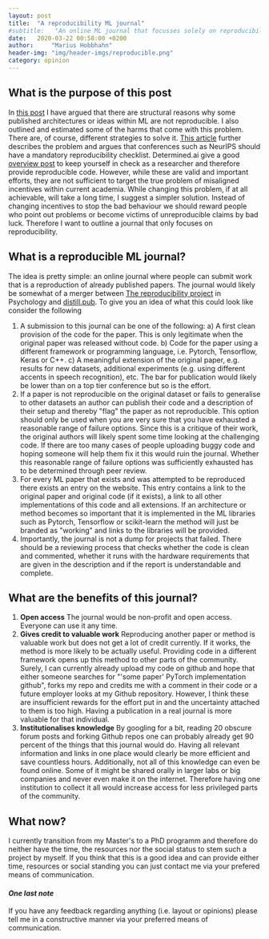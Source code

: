 ```yaml
---
layout: post
title:  "A reproducibility ML journal"
#subtitle:   "An online ML journal that focusses solely on reproducibility results"
date:   2020-03-22 00:58:00 +0200
author:     "Marius Hobbhahn"
header-img: "img/header-imgs/reproducible.png"
category: opinion
---
```



## What is the purpose of this post

In <a href='https://mariushobbhahn.github.io/2020-03-22-case_for_rep_ML/'>this post</a> I have argued that there are structural reasons why some published architectures or ideas within ML are not reproducible. I also outlined and estimated some of the harms that come with this problem. There are, of course, different strategies to solve it. <a href='https://www.wired.com/story/artificial-intelligence-confronts-reproducibility-crisis/'>This article</a> further describes the problem and argues that conferences such as NeurIPS should have a mandatory reproducibility checklist. Determined.ai give a good <a href='https://determined.ai/blog/reproducibility-in-ml/'>overview post</a> to keep yourself in check as a researcher and therefore provide reproducible code. However, while these are valid and important efforts, they are not sufficient to target the true problem of misaligned incentives within current academia. While changing this problem, if at all achievable, will take a long time, I suggest a simpler solution. Instead of changing incentives to stop the bad behaviour we should reward people who point out problems or become victims of unreproducible claims by bad luck. Therefore I want to outline a journal that only focuses on reproducibility. 

## What is a reproducible ML journal?

The idea is pretty simple: an online journal where people can submit work that is a reproduction of already published papers. The journal would likely be somewhat of a merger between <a href='https://osf.io/ezcuj/wiki/home/'>The reproducibility project</a> in Psychology and <a href='https://distill.pub/'>distill.pub</a>. To give you an idea of what this could look like consider the following
1. A submission to this journal can be one of the following: a) A first clean provision of the code for the paper. This is only legitimate when the original paper was released without code. b) Code for the paper using a different framework or programming language, i.e. Pytorch, Tensorflow, Keras or C++. c) A meaningful extension of the original paper, e.g. results for new datasets, additional experiments (e.g. using different accents in speech recognition), etc. The bar for publication would likely be lower than on a top tier conference but so is the effort. 
2. If a paper is not reproducible on the original dataset or fails to generalise to other datasets an author can publish their code and a description of their setup and thereby "flag" the paper as not reproducible. This option should only be used when you are very sure that you have exhausted a reasonable range of failure options. Since this is a critique of their work, the original authors will likely spent some time looking at the challenging code. If there are too many cases of people uploading buggy code and hoping someone will help them fix it this would ruin the journal. Whether this reasonable range of failure options was sufficiently exhausted has to be determined through peer review. 
3. For every ML paper that exists and was attempted to be reproduced there exists an entry on the website. This entry contains a link to the original paper and original code (if it exists), a link to all other implementations of this code and all extensions. If an architecture or method becomes so important that it is implemented in the ML libraries such as Pytorch, Tensorflow or scikit-learn the method will just be branded as "working" and links to the libraries will be provided. 
4. Importantly, the journal is not a dump for projects that failed. There should be a reviewing process that checks whether the code is clean and commented, whether it runs with the hardware requirements that are given in the description and if the report is understandable and complete. 

## What are the benefits of this journal?

1. **Open access** The journal would be non-profit and open access. Everyone can use it any time.
2. **Gives credit to valuable work** Reproducing another paper or method is valuable work but does not get a lot of credit currently. If it works, the method is more likely to be actually useful. Providing code in a different framework opens up this method to other parts of the community. Surely, I can currently already upload my code on github and hope that either someone searches for "'some paper' PyTorch implementation github", forks my repo and credits me with a comment in their code or a future employer looks at my Github repository. However, I think these are insufficient rewards for the effort put in and the uncertainty attached to them is too high. Having a publication in a real journal is more valuable for that individual.
3. **Institutionalises knowledge** By googling for a bit, reading 20 obscure forum posts and forking Github repos one can probably already get 90 percent of the things that this journal would do. Having all relevant information and links in one place would clearly be more efficient and save countless hours. Additionally, not all of this knowledge can even be found online. Some of it might be shared orally in larger labs or big companies and never even make it on the internet. Therefore having one institution to collect it all would increase access for less privileged parts of the community. 

## What now?

I currently transition from my Master's to a PhD programm and therefore do neither have the time, the resources nor the social status to stem such a project by myself. If you think that this is a good idea and can provide either time, resources or social standing you can just contact me via your prefered means of communication. 

#### ***One last note***

If you have any feedback regarding anything (i.e. layout or opinions) please tell me in a constructive manner via your preferred means of communication.

